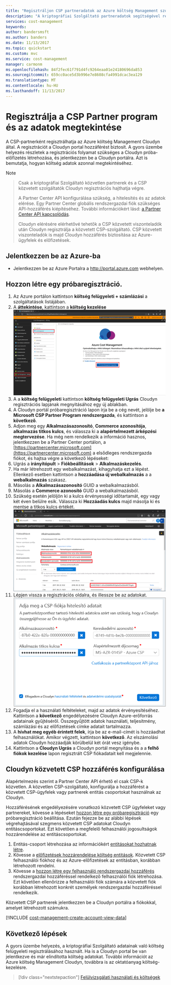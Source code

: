 ```yaml
---
title: "Regisztráljon CSP partneradatok az Azure költség Management szolgáltatással |} Microsoft Docs"
description: "A kriptográfiai Szolgáltató partneradatok segítségével regisztrálja az Azure költség Management Cloudyn a."
services: cost-management
keywords: 
author: bandersmsft
ms.author: banders
ms.date: 11/13/2017
ms.topic: quickstart
ms.custom: mvc
ms.service: cost-management
manager: carmonm
ms.openlocfilehash: 84f2fec61f791d4fc9264eaa01e24180696da853
ms.sourcegitcommit: 659cc0ace5d3b996e7e8608cfa4991dcac3ea129
ms.translationtype: MT
ms.contentlocale: hu-HU
ms.lasthandoff: 11/13/2017
---
```

# <a name="register-with-the-csp-partner-program-and-view-cost-data"></a>Regisztrálja a CSP Partner program és az adatok megtekintése

A CSP-partnerként regisztrálhatja az Azure költség Management Cloudyn által. A regisztrációt a Cloudyn portal hozzáférést biztosít. A gyors üzembe helyezés részletek a regisztrációs folyamat szükséges a Cloudyn próba-előfizetés létrehozása, és jelentkezzen be a Cloudyn portálra. Azt is bemutatja, hogyan költség adatok azonnal megtekintéséhez.


>[!NOTE]

>Csak a kriptográfiai Szolgáltató közvetlen partnerek és a CSP közvetett szolgáltatók Cloudyn regisztrációs hajthatja végre.
>
>A Partner Center API konfigurálása szükség, a hitelesítés és az adatok elérése. Egy Partner Center globális rendszergazdai fiók szükséges API-hozzáférés kiépítéséhez.
További információkért lásd: [a Partner Center API kapcsolódás](https://msdn.microsoft.com/library/partnercenter/mt709136.aspx).
>
>Cloudyn elérésére elérhetővé tehetők a CSP közvetett viszonteladók után Cloudyn regisztrálja a közvetett CSP-szolgáltató. CSP közvetett viszonteladók is majd Cloudyn hozzáférés biztosítása az Azure-ügyfelek és előfizetések.

## <a name="log-in-to-azure"></a>Jelentkezzen be az Azure-ba

- Jelentkezzen be az Azure Portalra a http://portal.azure.com webhelyen.

## <a name="create-a-trial-registration"></a>Hozzon létre egy próbaregisztráció.

1. Az Azure portálon kattintson **költség felügyeleti + számlázási** a szolgáltatások listájában.
2. A **áttekintése**, kattintson a **költség kezelése**  
    ![Költség kezelése lap](./media/quick-register-csp/cost-mgt-billing-service.png)
3. A a **költség felügyeleti** kattintson **költség felügyeleti Ugrás** Cloudyn regisztrációs lapjának megnyitásához egy új ablakban.
4. A Cloudyn portál próbaregisztráció lapon írja be a cég nevét, jelölje be **a Microsoft CSP Partner Program rendszergazda**, és kattintson a **következő**.  
5. Adjon meg egy **Alkalmazásazonosító**, **Commerce azonosítója**, **alkalmazás titkos kulcs**, és válassza ki a **alapértelmezett árképzési megtervezése**. Ha még nem rendelkezik a információ hasznos, jelentkezzen be a Partner Center portálon, a [https://partnercenter.microsoft.com](https://partnercenter.microsoft.com) a elsődleges rendszergazda fiókot, és hajtsa végre a következő lépéseket:
  1. Ugrás a **irányítópult** > **Fiókbeállítások** > **Alkalmazáskezelés**.
  2. Ha már létrehozott egy webalkalmazást, kihagyhatja ezt a lépést. Ellenkező esetben kattintson a **hozzáadása új webalkalmazás** a a **webalkalmazás** szakasz.
  3. Másolás a **Alkalmazásazonosító** GUID a webalkalmazásból.
  4. Másolás a **Commerce azonosító** GUID a webalkalmazásból.
  5. Szükség esetén jelöljön ki a kulcs érvényességi időtartamát, egy vagy két éven belülre esik. Válassza ki **Hozzáadás kulcs** majd másolja ki és mentse a titkos kulcs értékét.  
    ![Kriptográfiai Szolgáltató Partnerközpontjában](./media/quick-register-csp/csp-partner-center.png)
  6. Lépjen vissza a regisztrációs oldalra, és illessze be az adatokat.  
      ![Kriptográfiai Szolgáltató fiók hitelesítő adatait](./media/quick-register-csp/csp-reg.png)
6. Fogadja el a használati feltételeket, majd az adatok érvényesítéséhez. Kattintson a **következő** engedélyezésére Cloudyn Azure-erőforrás adatainak gyűjtéséről. Összegyűjtött adatok használati, teljesítmény, számlázási és az előfizetések címke adatait tartalmazza.  
7. A **hívhat meg egyéb érintett felek**, írja be az e-mail-címét is hozzáadhat felhasználókat. Amikor végzett, kattintson **következő**. Az elszámolási adatok Cloudyn hozzáadják körülbelül két órát vesz igénybe.
8. Kattintson a **Cloudyn Ugrás** a Cloudyn portál megnyitása és a a **felhő fiókok kezelése** lapon regisztrált CSP fiókadatait kell megjelennie.

## <a name="configure-indirect-csp-access-in-cloudyn"></a>Cloudyn közvetett CSP hozzáférés konfigurálása

Alapértelmezés szerint a Partner Center API érhető el csak CSP-k közvetlen. A közvetlen CSP-szolgáltató, konfigurálja a hozzáférést a közvetett CSP-ügyfelek vagy partnerek entitás csoportokat használnak az Cloudyn.

Hozzáférésének engedélyezésére vonatkozó közvetett CSP ügyfeleket vagy partnereket, kövesse a lépéseket [hozzon létre egy próbaregisztráció](#create-a-trial-registration) egy próbaregisztráció beállítása. Ezután fejezze be az alábbi lépések végrehajtásával szegmens közvetett CSP adatokat Cloudyn entitáscsoportokat. Ezt követően a megfelelő felhasználói jogosultságok hozzárendelése az entitáscsoportokat.

1. Entitás-csoport létrehozása az információkért [entitásokat hozhatnak létre](tutorial-user-access.md#create-entities).
2. Kövesse a [előfizetések hozzárendelése költség entitások](https://support.cloudyn.com/hc/en-us/articles/115005139425-Video-Assigning-subscriptions-to-Cost-Entities). Közvetett CSP felhasználói fiókhoz és az Azure-előfizetések az entitásban, korábban létrehozott rendelni.
3. Kövesse a [hozzon létre egy felhasználó rendszergazdai hozzáférés](tutorial-user-access.md#create-a-user-with-admin-access) rendszergazdai hozzáféréssel rendelkező felhasználói fiók létrehozása. Ezt követően ellenőrizze a felhasználói fiók számára a közvetett fiók korábban létrehozott konkrét személyek rendszergazdai hozzáféréssel rendelkezik.

Közvetett CSP partnerek jelentkezzen be a Cloudyn portálra a fiókokkal, amelyet létrehozott számukra.


[!INCLUDE [cost-management-create-account-view-data](../../includes/cost-management-create-account-view-data.md)]

## <a name="next-steps"></a>Következő lépések

A gyors üzembe helyezés, a kriptográfiai Szolgáltató adatainak való költség felügyeleti regisztrálásához használt. Ha is a Cloudyn portal be van jelentkezve és már elindította költség adatokat. További információt az Azure költség Management Cloudyn, továbbra is az oktatóanyag költség-kezelésre.

> [!div class="nextstepaction"]
> [Felülvizsgálati használati és költségek](./tutorial-review-usage.md)
